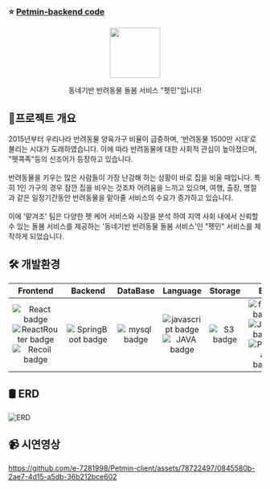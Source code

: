 ### ⭐ [Petmin-backend code](https://github.com/e-7281998/Petmin-BackEnd) 
<p align="middle" >
  <img width="100px;" src="https://github.com/matgyeojo/.github/assets/49816869/ee9639e7-4eb7-45fa-a70d-971036e75d3f"/>
</p>
<p align="middle">동네기반 반려동물 돌봄 서비스 "펫민"입니다!</p>

## 📝프로젝트 개요
2015년부터 우리나라 반려동물 양육가구 비율이 급증하며, '반려동물 1500만 시대'로 불리는 시대가 도래하였습니다. 이에 따라 반려동물에 대한 사회적 관심이 높아졌으며, "펫콕족"등의 신조어가 등장하고 있습니다.
<br /><br />
반려동물을 키우는 많은 사람들이 가장 난감해 하는 상황이 바로 집을 비울 때입니다. 특히 1인 가구의 경우 잠깐 집을 비우는 것조차 어려움을 느끼고 있으며, 여행, 출장, 명절과 같은 일정기간동안 반려동물을 맡아줄 서비스의 수요가 증가하고 있습니다.
<br /><br />
이에 '맡겨조' 팀은 다양한 펫 케어 서비스와 시장을 분석 하여 지역 사회 내에서 신뢰할 수 있는 돌봄 서비스를 제공하는 '동네기반 반려동물 돌봄 서비스'인 "펫민" 서비스를 제작하게 되었습니다. 

## 🛠 개발환경
|Frontend|Backend|DataBase|Language|Storage|Etc|
|:---------:|:---------:|:---------:|:---------:|:---------:|:---------:|
|![React badge](https://img.shields.io/badge/-REACT-%23F7DF1E?style=flat-square&logo=React&logoColor=black&color=61DAFB) <br /> ![ReactRouter badge](https://img.shields.io/badge/-ReactRouter-%23F7DF1E?style=flat-square&logo=reactrouter&logoColor=black&color=CA4245)<br /> ![Recoil badge](https://img.shields.io/badge/-Recoil-%23F7DF1E?style=flat-square&logo=Recoil&logoColor=black&color=CA4245)|![SpringBoot badge](https://img.shields.io/badge/-SpringBoot-%23F7DF1E?style=flat-square&logo=SpringBoot&logoColor=white&color=6DB33F)<br />|![mysql badge](https://img.shields.io/badge/-MySQL-%23F7DF1E?style=flat-square&logo=MySQL&logoColor=white&color=4479A1)|![javascript badge](https://img.shields.io/badge/-JAVASCRIPT-%23F7DF1E?style=flat-square&logo=JavaScript&logoColor=black)<br/> ![JAVA badge](https://img.shields.io/badge/-JAVA-%23F7DF1E?style=flat-square&logo=Java&logoColor=white&color=007396)|![S3 badge](https://img.shields.io/badge/-AmazonS3-%23F7DF1E?style=flat-square&logo=Amazons3&logoColor=white&color=569A31)|![figma badge](https://img.shields.io/badge/-Figma-%23F7DF1E?style=flat-square&logo=Figma&logoColor=white&color=F24E1E)<br/>![Junit5 badge](https://img.shields.io/badge/-junit5-%23F7DF1E?style=flat-square&logo=junit5&logoColor=white&color=25A162)<br />![Postman badge](https://img.shields.io/badge/-Postman-%23F7DF1E?style=flat-square&logo=postman&logoColor=white&color=FF6C37)|

## 🛢 ERD
![ERD](https://github.com/matgyeojo/.github/assets/49816869/5bd77f79-5e7f-42a0-9ec4-ba73eb137428)

## 📹 시연영상

https://github.com/e-7281998/Petmin-client/assets/78722497/0845580b-2ae7-4d15-a5db-36b212bce602


